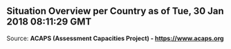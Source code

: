 ## Situation Overview per Country as of Tue, 30 Jan 2018 08:11:29 GMT

Source: **ACAPS (Assessment Capacities Project) - https://www.acaps.org**